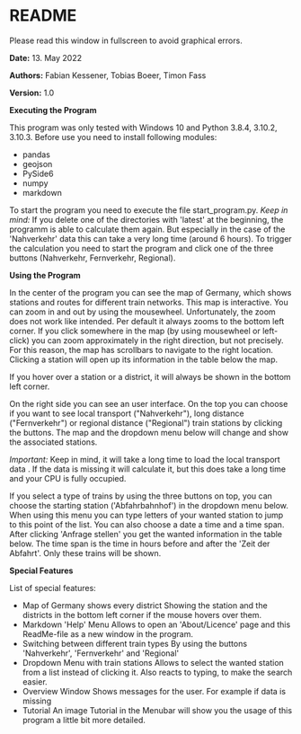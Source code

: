 # README

Please read this window in fullscreen to avoid graphical errors.

**Date:** 13. May 2022 

**Authors:** Fabian Kessener, Tobias Boeer, Timon Fass 

**Version:** 1.0 

**Executing the Program** 

This program was only tested with Windows 10 and Python 3.8.4, 3.10.2, 3.10.3. 
Before use you need to install following modules: 
 - pandas 
 - geojson
 - PySide6
 - numpy
 - markdown
 
To start the program you need to execute the file start_program.py.
*Keep in mind:* If you delete one of the directories with 'latest' at the beginning,
the programm is able to calculate them again. But especially in the case of the 'Nahverkehr'
data this can take a very long time (around 6 hours). To trigger the calculation you need to
start the program and click one of the three buttons (Nahverkehr, Fernverkehr, Regional). 

**Using the Program** 

In the center of the program you can see the map of Germany, which shows stations and
routes for different train networks. This map is interactive. You can
zoom in and out by using the mousewheel. Unfortunately, the zoom does
not work like intended. Per default it always zooms to the bottom left
corner. If you click somewhere in the map (by using mousewheel or left-click)
you can zoom approximately in the right direction, but not precisely. 
For this reason, the map has scrollbars to navigate to the right location.
Clicking a station will open up its information in the table below the
map.

If you hover over a station or a district, it will always be shown in the
bottom left corner.

On the right side you can see an user interface. On the top you can choose
if you want to see local transport ("Nahverkehr"), long distance ("Fernverkehr")
or regional distance ("Regional") train stations by clicking the buttons. The 
map and the dropdown menu below will change and show the associated stations.

*Important:* Keep in mind, it will take a long time to load the local 
transport data . If the data is missing it will calculate it, but this does
take a long time and your CPU is fully occupied.

If you select a type of trains by using the three buttons on top, you can
choose the starting station ('Abfahrbahnhof') in the dropdown menu below.
When using this menu you can type letters of your wanted station
to jump to this point of the list. You can also choose a date a time and a time span.
After clicking 'Anfrage stellen' you get the wanted information in the table below. The time span is the time
in hours before and after the 'Zeit der Abfahrt'. Only these trains will be shown. 

**Special Features**

List of special features: 
 - Map of Germany shows every district
	Showing the station and the districts in the bottom left corner if the mouse hovers over them.
 - Markdown 'Help' Menu
	Allows to open an 'About/Licence' page and this ReadMe-file as a new window in the program.
 - Switching between different train types
	By using the buttons 'Nahverkehr', 'Fernverkehr' and 'Regional'
 - Dropdown Menu with train stations
	Allows to select the wanted station from a list instead of clicking it.
	Also reacts to typing, to make the search easier.
 - Overview Window
	Shows messages for the user. For example if data is missing
 - Tutorial
	An image Tutorial in the Menubar will show you the usage of this program a little bit more detailed.

